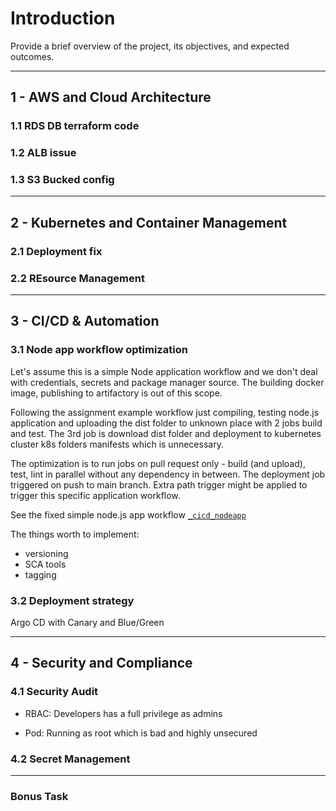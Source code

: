 # Introduction

Provide a brief overview of the project, its objectives, and expected outcomes.

---

<!-- # Task Assignment

| Task                | Owner        | Deadline    | Status     |
|---------------------|--------------|-------------|------------|
| Requirement Gathering | [Name]     | [Date]      | [Status]   |
| UI/UX Design        | [Name]       | [Date]      | [Status]   |
| Development         | [Name]       | [Date]      | [Status]   |
| Testing             | [Name]       | [Date]      | [Status]   |

--- -->

## 1 - AWS and Cloud Architecture

### 1.1 RDS DB terraform code

### 1.2 ALB issue

### 1.3 S3 Bucked config

---

## 2 - Kubernetes and Container Management

### 2.1 Deployment fix

### 2.2 REsource Management

---

## 3 - CI/CD & Automation

### 3.1 Node app workflow optimization

Let's assume this is a simple Node application workflow and we don't deal with credentials, secrets and package manager source. The building docker image, publishing to artifactory is out of this scope.

Following the assignment example workflow just compiling, testing node.js application and uploading the dist folder to unknown place with 2 jobs build and test.
The 3rd job is download dist folder and deployment to kubernetes cluster k8s folders manifests which is unnecessary.

The optimization is to run jobs on pull request only - build (and upload), test, lint in parallel without any dependency in between.
The deployment job triggered on push to main branch. Extra path trigger might be applied to trigger this specific application workflow.

See the fixed simple node.js app workflow [`_cicd_nodeapp`](https://github.com/7sergaza7/ntr/tree/3.1/_cicd_nodeapp.yaml)

The things worth to implement:

- versioning
- SCA tools
- tagging

### 3.2 Deployment strategy

Argo CD with Canary and Blue/Green

---

## 4 - Security and Compliance

### 4.1 Security Audit

- RBAC:
Developers has a full privilege as admins

- Pod:
Running as root which is bad and highly unsecured

### 4.2 Secret Management

---

### Bonus Task
